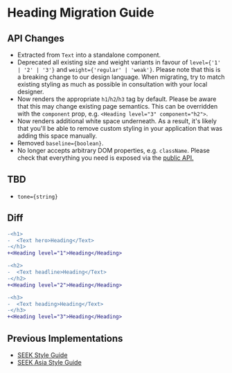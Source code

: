# Heading Migration Guide

## API Changes

- Extracted from `Text` into a standalone component.
- Deprecated all existing size and weight variants in favour of `level={'1' | '2' | '3'}` and `weight={'regular' | 'weak'}`. Please note that this is a breaking change to our design language. When migrating, try to match existing styling as much as possible in consultation with your local designer.
- Now renders the appropriate `h1`/`h2`/`h3` tag by default. Please be aware that this may change existing page semantics. This can be overridden with the `component` prop, e.g. `<Heading level="3" component="h2">`.
- Now renders additional white space underneath. As a result, it's likely that you'll be able to remove custom styling in your application that was adding this space manually.
- Removed `baseline={boolean}`.
- No longer accepts arbitrary DOM properties, e.g. `className`. Please check that everything you need is exposed via the [public API.](https://seek-oss.github.io/braid-design-system/components/Heading)

## TBD

- `tone={string}`

## Diff

```diff
-<h1>
-  <Text hero>Heading</Text>
-</h1>
+<Heading level="1">Heading</Heading>

-<h2>
-  <Text headline>Heading</Text>
-</h2>
+<Heading level="2">Heading</Heading>

-<h3>
-  <Text heading>Heading</Text>
-</h3>
+<Heading level="3">Heading</Heading>
```

## Previous Implementations

- [SEEK Style Guide](https://seek-oss.github.io/seek-style-guide/text)
- [SEEK Asia Style Guide](https://seekinternational.github.io/seek-asia-style-guide/text)
